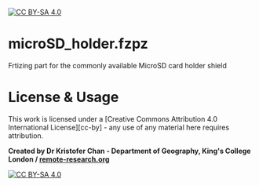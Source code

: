 [![CC BY-SA 4.0][cc-by-sa-shield]][cc-by-sa]

# microSD_holder.fzpz
Frtizing part for the commonly available MicroSD card holder shield




# License & Usage
This work is licensed under a [Creative Commons Attribution 4.0 International
License][cc-by] - any use of any material here requires attribution.

**Created by Dr Kristofer Chan - Department of Geography, King's College London / [remote-research.org](https://remote-research.org)**

[![CC BY-SA 4.0][cc-by-sa-image]][cc-by-sa]

[cc-by-sa]: http://creativecommons.org/licenses/by/4.0/
[cc-by-sa-image]: https://i.creativecommons.org/l/by/4.0/88x31.png
[cc-by-sa-shield]: https://img.shields.io/badge/License-CC%20BY%204.0-lightgrey.svg
